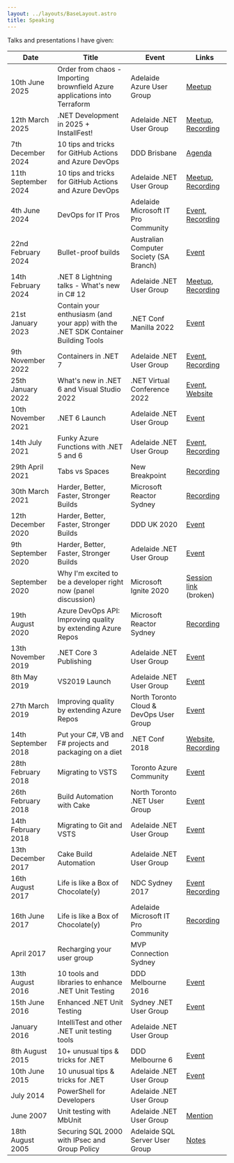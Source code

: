 ```yaml
---
layout: ../layouts/BaseLayout.astro
title: Speaking
---
```


Talks and presentations I have given:

| Date | Title | Event | Links |
|-------|-------|------|-------|
| 10th June 2025 | Order from chaos - Importing brownfield Azure applications into Terraform | Adelaide Azure User Group | [Meetup](https://www.meetup.com/adelaide-azure-user-group/events/308059790) |
| 12th March 2025 | .NET Development in 2025 + InstallFest! | Adelaide .NET User Group | [Meetup](https://www.meetup.com/adelaide-dotnet/events/306373821), [Recording](https://youtu.be/cqtj0Zh1G-k) |
| 7th December 2024 | 10 tips and tricks for GitHub Actions and Azure DevOps | DDD Brisbane | [Agenda](https://www.dddbrisbane.com/agenda/2024) |
| 11th September 2024 | 10 tips and tricks for GitHub Actions and Azure DevOps | Adelaide .NET User Group | [Meetup](https://www.meetup.com/adelaide-dotnet/events/303049329), [Recording](https://youtu.be/kbXooI0Ux9E) |
| 4th June 2024 | DevOps for IT Pros | Adelaide Microsoft IT Pro Community | [Event](https://www.meetup.com/adelaide-microsoft-itpro-community/events/300265089), [Recording](https://youtu.be/7Ty8XZtYwSc?si=t_DjvRIYc4bL_Abg&t=1401) |
| 22nd February 2024 | Bullet-proof builds | Australian Computer Society (SA Branch) | [Event](https://www.acs.org.au/cpd-education/event-detail.html?eventId=701GB000002Cc1LYAS) |
| 14th February 2024 | .NET 8 Lightning talks - What's new in C# 12 | Adelaide .NET User Group | [Meetup](https://www.meetup.com/adelaide-dotnet/events/298685906/), [Recording](https://youtu.be/2YrDEC1PDek) |
| 21st January 2023 | Contain your enthusiasm (and your app) with the .NET SDK Container Building Tools | .NET Conf Manilla 2022 | [Event](https://rijsat.com/2022/10/06/net-conf-2022-philippines/) |
| 9th November 2022 | Containers in .NET 7 | Adelaide .NET User Group | [Event](https://www.meetup.com/adelaide-dotnet/events/289414799/), [Recording](https://youtu.be/vhg0pSLJgQE) |
| 25th January 2022 | What's new in .NET 6 and Visual Studio 2022 | .NET Virtual Conference 2022 | [Event](https://www.csharp.com/events/net-conference-2022), [Website](https://dotnetconference.com/) |
| 10th November 2021 | .NET 6 Launch | Adelaide .NET User Group | [Event](https://www.meetup.com/Adelaide-dotNET/events/280982508/) |
| 14th July 2021 | Funky Azure Functions with .NET 5 and 6 | Adelaide .NET User Group | [Event](https://www.meetup.com/Adelaide-dotNET/events/278946503/), [Recording](https://youtu.be/R9cjn2G46bE) |
| 29th April 2021 | Tabs vs Spaces | New Breakpoint | [Recording](https://www.youtube.com/watch?v=OzSv4ae6-Xo) |
| 30th March 2021 | Harder, Better, Faster, Stronger Builds | Microsoft Reactor Sydney | [Recording](https://www.youtube.com/watch?v=25v5H9WAmYk) |
| 12th December 2020 | Harder, Better, Faster, Stronger Builds | DDD UK 2020 | [Event](https://developerdeveloperdeveloper.com/) |
| 9th September 2020 | Harder, Better, Faster, Stronger Builds | Adelaide .NET User Group | [Event](https://www.meetup.com/Adelaide-dotNET/events/272666555/) |
| September 2020 | Why I'm excited to be a developer right now (panel discussion) | Microsoft Ignite 2020 | [Session link](https://web.archive.org/web/20201024213659/https://myignite.microsoft.com/sessions/ef0a56d6-0570-4fb6-ac38-0b268804b707) (broken) |
| 19th August 2020 | Azure DevOps API: Improving quality by extending Azure Repos | Microsoft Reactor Sydney | [Recording](https://www.youtube.com/watch?v=gSHIDLcwLUk) |
| 13th November 2019 | .NET Core 3 Publishing | Adelaide .NET User Group | [Event](https://www.meetup.com/Adelaide-dotNET/events/265896189/) |
| 8th May 2019 | VS2019 Launch | Adelaide .NET User Group | [Event](https://www.meetup.com/adelaide-dotnet/events/258974130) |
| 27th March 2019 | Improving quality by extending Azure Repos | North Toronto Cloud & DevOps User Group | [Event]( https://www.meetup.com/NorthTorontoUG/events/257079122/) |
| 14th September 2018 | Put your C#, VB and F# projects and packaging on a diet | .NET Conf 2018 | [Website](https://www.dotnetconf.net/), [Recording](https://www.youtube.com/watch?v=plYzZxhYGzI) |
| 28th February 2018 | Migrating to VSTS | Toronto Azure Community | [Event](https://www.meetup.com/toronto-azure-community/events/246659995/) |
| 26th February 2018 | Build Automation with Cake | North Toronto .NET User Group | [Event](https://www.meetup.com/northtorontoug/events/246122203/) |
| 14th February 2018 | Migrating to Git and VSTS| Adelaide .NET User Group | [Event](https://www.meetup.com/adelaide-dotnet/events/247505479/) |
| 13th December 2017 | Cake Build Automation | Adelaide .NET User Group | [Event](https://www.meetup.com/Adelaide-dotNET/events/244245302/) |
| 16th August 2017 | Life is like a Box of Chocolate(y) | NDC Sydney 2017 | [Event](http://ndcsydney.com/) [Recording](https://youtu.be/sq2mqeIG2I4?si=r_dhH2oYzFORws-J) |
| 16th June 2017 | Life is like a Box of Chocolate(y) | Adelaide Microsoft IT Pro Community | [Recording](https://vimeo.com/220727340) |
| April 2017 | Recharging your user group | MVP Connection Sydney | |
| 13th August 2016 | 10 tools and libraries to enhance .NET Unit Testing | DDD Melbourne 2016 | [Event](https://web.archive.org/web/20160724204149/http://www.dddmelbourne.com/agenda) |
| 15th June 2016 | Enhanced .NET Unit Testing | Sydney .NET User Group | [Event](https://www.meetup.com/sydney-net-user-group/events/231548436) |
| January 2016 | IntelliTest and other .NET unit testing tools | Adelaide .NET User Group | |
| 8th August 2015 | 10+ unusual tips & tricks for .NET | DDD Melbourne 6 | [Event](https://web.archive.org/web/20150702151508/http://www.dddmelbourne.com:80/agenda) |
| 10th June 2015 | 10 unusual tips & tricks for .NET | Adelaide .NET User Group | [Event](https://www.meetup.com/adelaide-dotnet/events/222628311/) |
| July 2014 | PowerShell for Developers | Adelaide .NET User Group | |
| June 2007 | Unit testing with MbUnit | Adelaide .NET User Group | [Mention](/2007/06/speaking-at-adnug-unit-testing-with) |
| 18th August 2005 | Securing SQL 2000 with IPsec and Group Policy | Adelaide SQL Server User Group | [Notes](/2005/08/securing-sql-2000-with-ipsec-and-group) |
